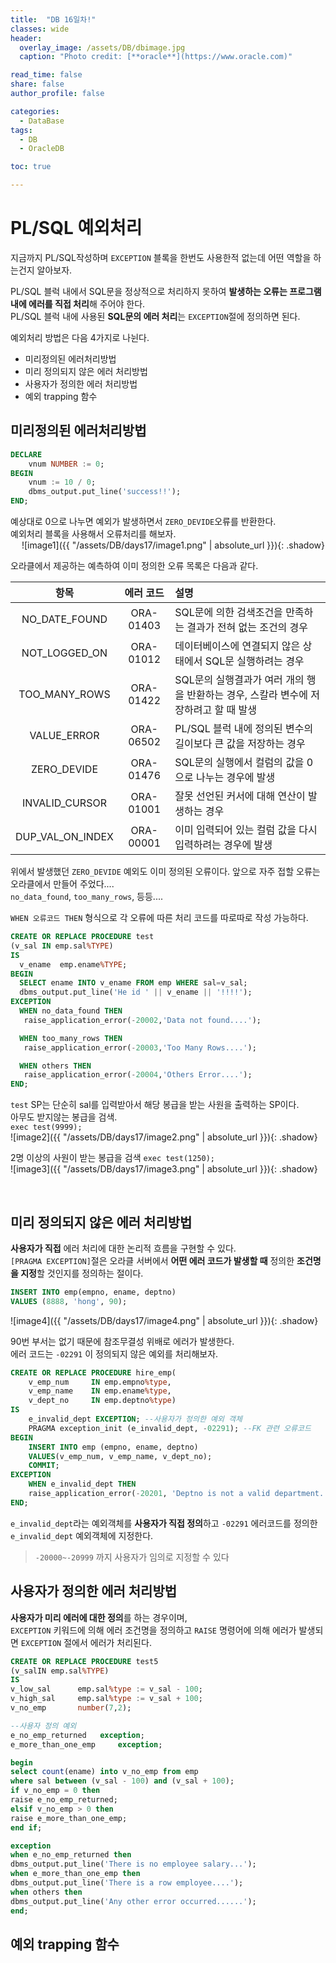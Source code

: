 ```yaml
---
title:  "DB 16일차!"
classes: wide
header:
  overlay_image: /assets/DB/dbimage.jpg
  caption: "Photo credit: [**oracle**](https://www.oracle.com)"

read_time: false
share: false
author_profile: false

categories:
  - DataBase
tags:
  - DB
  - OracleDB

toc: true

---
```


# PL/SQL 예외처리


지금까지 PL/SQL작성하며 `EXCEPTION` 블록을 한번도 사용한적 없는데 어떤 역할을 하는건지 알아보자.  

PL/SQL 블럭 내에서 SQL문을 정상적으로 처리하지 못하여 **발생하는 오류는 프로그램내에 에러를 직접 처리**해 주어야 한다.  
PL/SQL 블럭 내에 사용된 **SQL문의 에러 처리**는 `EXCEPTION`절에 정의하면 된다.  



예외처리 방법은 다음 4가지로 나뉜다.

- 미리정의된 에러처리방법 
- 미리 정의되지 않은 에러 처리방법 
- 사용자가 정의한 에러 처리방법 
- 예외 trapping 함수


## 미리정의된 에러처리방법 


```sql
DECLARE
    vnum NUMBER := 0;
BEGIN
    vnum := 10 / 0;
    dbms_output.put_line('success!!');
END;
```

예상대로 0으로 나누면 예외가 발생하면서 `ZERO_DEVIDE`오류를 반환한다.  
예외처리 블록을 사용해서 오류처리를 해보자.  
 
![image1]({{ "/assets/DB/days17/image1.png" | absolute_url }}){: .shadow}  


오라클에서 제공하는 예측하여 이미 정의한 오류 목록은 다음과 같다.

**항목**|**에러 코드**|**설명**
:-----:|:-----:|:-----
NO_DATE_FOUND |ORA-01403 |SQL문에 의한 검색조건을 만족하는 결과가 전혀 없는 조건의 경우 
NOT_LOGGED_ON |ORA-01012 |데이터베이스에 연결되지 않은 상태에서 SQL문 실행하려는 경우 
TOO_MANY_ROWS |ORA-01422 |SQL문의 실행결과가 여러 개의 행을 반환하는 경우, 스칼라 변수에 저장하려고 할 때 발생 
VALUE_ERROR |ORA-06502 |PL/SQL 블럭 내에 정의된 변수의 길이보다 큰 값을 저장하는 경우 
ZERO_DEVIDE |ORA-01476 |SQL문의 실행에서 컬럼의 값을 0으로 나누는 경우에 발생 
INVALID_CURSOR |ORA-01001 |잘못 선언된 커서에 대해 연산이 발생하는 경우 
DUP_VAL_ON_INDEX |ORA-00001 |이미 입력되어 있는 컬럼 값을 다시 입력하려는 경우에 발생

위에서 발생했던 `ZERO_DEVIDE` 예외도 이미 정의된 오류이다.
앞으로 자주 접할 오류는 오라클에서 만들어 주었다....   
`no_data_found`, `too_many_rows`, 등등....  

`WHEN 오류코드 THEN` 형식으로 각 오류에 따른 처리 코드를 따로따로 작성 가능하다.  

```sql
CREATE OR REPLACE PROCEDURE test
(v_sal IN emp.sal%TYPE)
IS
  v_ename  emp.ename%TYPE;
BEGIN
  SELECT ename INTO v_ename FROM emp WHERE sal=v_sal;
  dbms_output.put_line('He id ' || v_ename || '!!!!');
EXCEPTION
  WHEN no_data_found THEN
   raise_application_error(-20002,'Data not found....');

  WHEN too_many_rows THEN
   raise_application_error(-20003,'Too Many Rows....');

  WHEN others THEN
   raise_application_error(-20004,'Others Error....');
END;
```
`test` SP는 단순히 sal를 입력받아서 해당 봉급을 받는 사원을 출력하는 SP이다.  
아무도 받지않는 봉급을 검색.  
`exec test(9999);`  
![image2]({{ "/assets/DB/days17/image2.png" | absolute_url }}){: .shadow}  


2명 이상의 사원이 받는 봉급을 검색
`exec test(1250);`  
![image3]({{ "/assets/DB/days17/image3.png" | absolute_url }}){: .shadow}  

 
 
## 미리 정의되지 않은 에러 처리방법 

**사용자가 직접** 에러 처리에 대한 논리적 흐름을 구현할 수 있다.  
`[PRAGMA EXCEPTION]`절은 오라클 서버에서 **어떤 에러 코드가 발생할 때** 정의한 **조건명을 지정**할 것인지를 정의하는 절이다.  

```sql
INSERT INTO emp(empno, ename, deptno)
VALUES (8888, 'hong', 90);
```
![image4]({{ "/assets/DB/days17/image4.png" | absolute_url }}){: .shadow}  

90번 부서는 없기 때문에 참조무결성 위배로 에러가 발생한다.  
에러 코드는 `-02291` 이 정의되지 않은 예외를 처리해보자.   

```sql
CREATE OR REPLACE PROCEDURE hire_emp(
    v_emp_num     IN emp.empno%type,
    v_emp_name    IN emp.ename%type,
    v_dept_no     IN emp.deptno%type)
IS
    e_invalid_dept EXCEPTION; --사용자가 정의한 예외 객체
    PRAGMA exception_init (e_invalid_dept, -02291); --FK 관련 오류코드
BEGIN
    INSERT INTO emp (empno, ename, deptno)
    VALUES(v_emp_num, v_emp_name, v_dept_no);
    COMMIT;
EXCEPTION
    WHEN e_invalid_dept THEN
    raise_application_error(-20201, 'Deptno is not a valid department.');
END;
```
`e_invalid_dept`라는 예외객체를 **사용자가 직접 정의**하고 `-02291` 에러코드를 정의한 `e_invalid_dept` 예외객체에 지정한다.  

> `-20000~-20999` 까지 사용자가 임의로 지정할 수 있다  



## 사용자가 정의한 에러 처리방법 

**사용자가 미리 에러에 대한 정의**를 하는 경우이며,  
`EXCEPTION` 키워드에 의해 에러 조건명을 정의하고 `RAISE` 명령어에 의해 에러가 발생되면 `EXCEPTION` 절에서 에러가 처리된다.  

```sql
CREATE OR REPLACE PROCEDURE test5
(v_salIN emp.sal%TYPE)
IS
v_low_sal      emp.sal%type := v_sal - 100;
v_high_sal     emp.sal%type := v_sal + 100;
v_no_emp       number(7,2);

--사용자 정의 예외
e_no_emp_returned 	exception;
e_more_than_one_emp 	exception;

begin
select count(ename) into v_no_emp from emp
where sal between (v_sal - 100) and (v_sal + 100);
if v_no_emp = 0 then
raise e_no_emp_returned;
elsif v_no_emp > 0 then
raise e_more_than_one_emp;
end if;

exception
when e_no_emp_returned then
dbms_output.put_line('There is no employee salary...');
when e_more_than_one_emp then
dbms_output.put_line('There is a row employee....');
when others then
dbms_output.put_line('Any other error occurred......');
end;
```


## 예외 trapping 함수

